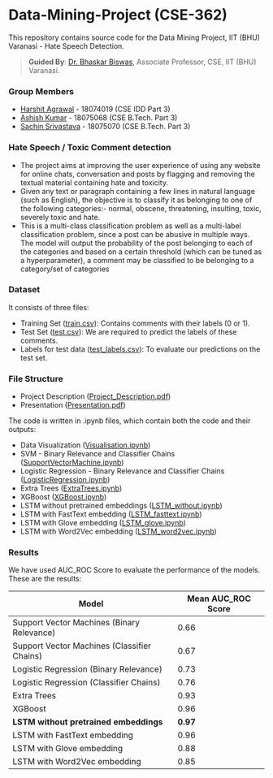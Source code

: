 # Data-Mining-Project (CSE-362)
This repository contains source code for the Data Mining Project, IIT (BHU) Varanasi - Hate Speech Detection.

> **Guided By**: [Dr. Bhaskar Biswas](https://www.iitbhu.ac.in/dept/cse/people/bhaskarcse), Associate Professor, CSE, IIT (BHU) Varanasi.

### Group Members

- [Harshit Agrawal](https://github.com/harshitagrawal294) - 18074019 (CSE IDD Part 3)
- [Ashish Kumar](https://github.com/krashish8) - 18075068 (CSE B.Tech. Part 3)
- [Sachin Srivastava](https://github.com/mrsac7) - 18075070 (CSE B.Tech. Part 3)

### Hate Speech / Toxic Comment detection

- The project aims at improving the user experience of using any website for online chats, conversation and posts by flagging and removing the textual material containing hate and toxicity.
- Given any text or paragraph containing a few lines in natural language (such as English), the objective is to classify it as belonging to one of the following categories:- normal, obscene, threatening, insulting, toxic, severely toxic and hate.
- This is a multi-class classification problem as well as a multi-label classification problem, since a post can be abusive in multiple ways. The model will output the probability of the post belonging to each of the categories and based on a certain threshold (which can be tuned as a hyperparameter), a comment may be classified to be belonging to a category/set of categories

### Dataset

It consists of three files:
- Training Set ([train.csv](dataset/train.csv)): Contains comments with their labels (0 or 1).
- Test Set ([test.csv](dataset/test.csv)): We are required to predict the labels of these comments.
- Labels for test data ([test_labels.csv](dataset/test_labels.csv)): To evaluate our predictions on the test set.

### File Structure

- Project Description ([Project_Description.pdf](Project_Description.pdf))
- Presentation ([Presentation.pdf](Presentation.pdf))

The code is written in .ipynb files, which contain both the code and their outputs:
- Data Visualization ([Visualisation.ipynb](Visualisation.ipynb))
- SVM - Binary Relevance and Classifier Chains ([SupportVectorMachine.ipynb](SupportVectorMachine.ipynb))
- Logistic Regression - Binary Relevance and Classifier Chains ([LogisticRegression.ipynb](LogisticRegression.ipynb))
- Extra Trees ([ExtraTrees.ipynb](ExtraTrees.ipynb))
- XGBoost ([XGBoost.ipynb](XGBoost.ipynb))
- LSTM without pretrained embeddings ([LSTM_without.ipynb](LSTM_without.ipynb))
- LSTM with FastText embedding ([LSTM_fasttext.ipynb](LSTM_fasttext.ipynb))
- LSTM with Glove embedding ([LSTM_glove.ipynb](LSTM_glove.ipynb))
- LSTM with Word2Vec embedding ([LSTM_word2vec.ipynb](LSTM_word2vec.ipynb))

### Results

We have used AUC_ROC Score to evaluate the performance of the models. These are the results:

Model | Mean AUC_ROC Score
--- | ---
Support Vector Machines (Binary Relevance) | 0.66
Support Vector Machines (Classifier Chains) | 0.67
Logistic Regression (Binary Relevance) | 0.73
Logistic Regression (Classifier Chains) | 0.76
Extra Trees | 0.93
XGBoost | 0.96
**LSTM without pretrained embeddings** | **0.97**
LSTM with FastText embedding | 0.96
LSTM with Glove embedding | 0.88
LSTM with Word2Vec embedding | 0.85
